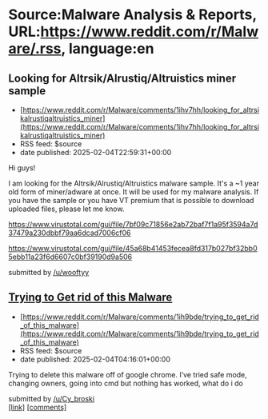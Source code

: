 # Source:Malware Analysis & Reports, URL:https://www.reddit.com/r/Malware/.rss, language:en

## Looking for Altrsik/Alrustiq/Altruistics miner sample
 - [https://www.reddit.com/r/Malware/comments/1ihv7hh/looking_for_altrsikalrustiqaltruistics_miner](https://www.reddit.com/r/Malware/comments/1ihv7hh/looking_for_altrsikalrustiqaltruistics_miner)
 - RSS feed: $source
 - date published: 2025-02-04T22:59:31+00:00

<!-- SC_OFF --><div class="md"><p>Hi guys!</p> <p>I am looking for the Altrsik/Alrustiq/Altruistics malware sample. It&#39;s a ~1 year old form of miner/adware at once. It will be used for my malware analysis. If you have the sample or you have VT premium that is possible to download uploaded files, please let me know.</p> <p><a href="https://www.virustotal.com/gui/file/7bf09c71856e2ab72baf7f1a95f3594a7d37479a230dbbf79aa6dcad7006cf06">https://www.virustotal.com/gui/file/7bf09c71856e2ab72baf7f1a95f3594a7d37479a230dbbf79aa6dcad7006cf06</a></p> <p><a href="https://www.virustotal.com/gui/file/45a68b41453fecea8fd317b027bf32bb05ebb11a23f6d6607c0bf39190d9a506">https://www.virustotal.com/gui/file/45a68b41453fecea8fd317b027bf32bb05ebb11a23f6d6607c0bf39190d9a506</a></p> </div><!-- SC_ON --> &#32; submitted by &#32; <a href="https://www.reddit.com/user/wooftyy"> /u/wooftyy </a> <br/> <span><a href="https://www.reddit.com/r/Malware/comments/1ihv7hh/looking_for_altrsikalrustiqaltruistics_miner/">

## Trying to Get rid of this Malware
 - [https://www.reddit.com/r/Malware/comments/1ih9bde/trying_to_get_rid_of_this_malware](https://www.reddit.com/r/Malware/comments/1ih9bde/trying_to_get_rid_of_this_malware)
 - RSS feed: $source
 - date published: 2025-02-04T04:16:01+00:00

<!-- SC_OFF --><div class="md"><p>Trying to delete this malware off of google chrome. I’ve tried safe mode, changing owners, going into cmd but nothing has worked, what do i do</p> </div><!-- SC_ON --> &#32; submitted by &#32; <a href="https://www.reddit.com/user/Cy_broski"> /u/Cy_broski </a> <br/> <span><a href="https://www.reddit.com/gallery/1ih9bde">[link]</a></span> &#32; <span><a href="https://www.reddit.com/r/Malware/comments/1ih9bde/trying_to_get_rid_of_this_malware/">[comments]</a></span>

